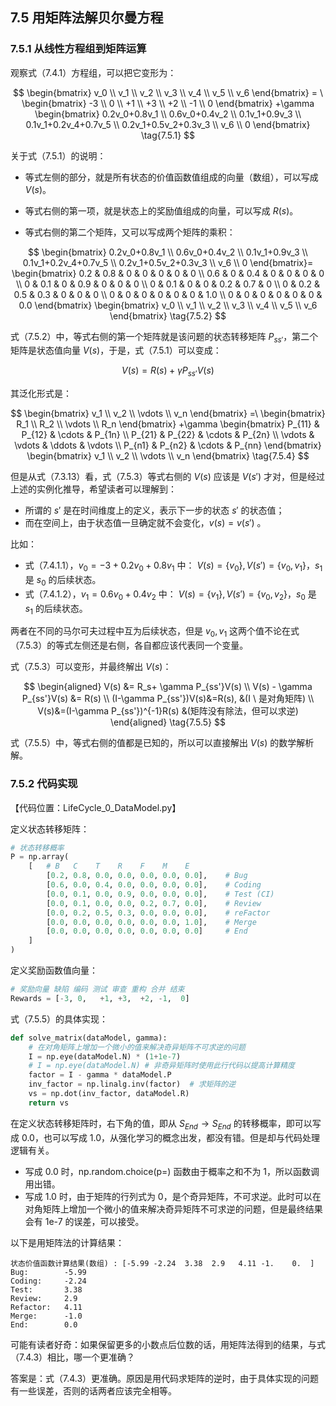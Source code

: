 
## 7.5 用矩阵法解贝尔曼方程

### 7.5.1 从线性方程组到矩阵运算

观察式（7.4.1）方程组，可以把它变形为：

$$
\begin{bmatrix}
v_0
\\
v_1
\\
v_2
\\
v_3
\\
v_4
\\
v_5
\\
v_6
\end{bmatrix}
= \
\begin{bmatrix}
-3
\\
0
\\
+1
\\
+3
\\
+2
\\
-1
\\
0
\end{bmatrix}
+\gamma 
\begin{bmatrix}
0.2v_0+0.8v_1
\\
0.6v_0+0.4v_2
\\
0.1v_1+0.9v_3
\\
0.1v_1+0.2v_4+0.7v_5
\\
0.2v_1+0.5v_2+0.3v_3
\\
v_6
\\
0
\end{bmatrix}
\tag{7.5.1}
$$

关于式（7.5.1）的说明：

- 等式左侧的部分，就是所有状态的价值函数值组成的向量（数组），可以写成 $V(s)$。

- 等式右侧的第一项，就是状态上的奖励值组成的向量，可以写成 $R(s)$。

- 等式右侧的第二个矩阵，又可以写成两个矩阵的乘积：

$$
\begin{bmatrix}
0.2v_0+0.8v_1
\\
0.6v_0+0.4v_2
\\
0.1v_1+0.9v_3
\\
0.1v_1+0.2v_4+0.7v_5
\\
0.2v_1+0.5v_2+0.3v_3
\\
v_6
\\
0
\end{bmatrix}=
\begin{bmatrix}
0.2 & 0.8 & 0 & 0 & 0 & 0 & 0
\\
0.6 & 0 & 0.4 & 0 & 0 & 0 & 0
\\
0 & 0.1 & 0 & 0.9 & 0 & 0 & 0
\\
0 & 0.1 & 0 & 0 & 0.2 & 0.7 & 0
\\
0 & 0.2 & 0.5 & 0.3 & 0 & 0 & 0
\\
0 & 0 & 0 & 0 & 0 & 0 & 1.0
\\
0 & 0 & 0 & 0 & 0 & 0 & 0.0
\end{bmatrix}
\begin{bmatrix}
v_0
\\
v_1
\\
v_2
\\
v_3
\\
v_4
\\
v_5
\\
v_6
\end{bmatrix}
\tag{7.5.2}
$$

式（7.5.2）中，等式右侧的第一个矩阵就是该问题的状态转移矩阵 $P_{ss'}$，第二个矩阵是状态值向量 $V(s)$，于是，式（7.5.1）可以变成：

$$
V(s) = R(s)+ \gamma P_{ss'}V(s) \tag{7.5.3}
$$

其泛化形式是：

$$
\begin{bmatrix}
v_1
\\
v_2
\\
\vdots
\\
v_n
\end{bmatrix}
=\
\begin{bmatrix}
R_1
\\
R_2
\\
\vdots
\\
R_n
\end{bmatrix}
+\gamma
\begin{bmatrix}
P_{11} & P_{12} & \cdots & P_{1n}
\\
P_{21} & P_{22} & \cdots & P_{2n}
\\
\vdots & \vdots & \ddots & \vdots
\\
P_{n1} & P_{n2} & \cdots & P_{nn}
\end{bmatrix}
\begin{bmatrix}
v_1
\\
v_2
\\
\vdots
\\
v_n
\end{bmatrix}
\tag{7.5.4}
$$

但是从式（7.3.13）看，式（7.5.3）等式右侧的 $V(s)$ 应该是 $V(s')$ 才对，但是经过上述的实例化推导，希望读者可以理解到：

- 所谓的 $s'$ 是在时间维度上的定义，表示下一步的状态 $s'$ 的状态值；
- 而在空间上，由于状态值一旦确定就不会变化，$v(s)=v(s')$ 。

比如：
- 式（7.4.1.1），$v_0=-3+0.2v_0+0.8v_1$ 中：
    $V(s)=\{v_0\},V(s')=\{v_0,v_1\}$，$s_1$ 是 $s_0$ 的后续状态。
- 式（7.4.1.2），$v_1=0.6v_0+0.4v_2$ 中：
    $V(s)=\{v_1\},V(s')=\{v_0,v_2\}$，$s_0$ 是 $s_1$ 的后续状态。

两者在不同的马尔可夫过程中互为后续状态，但是 $v_0,v_1$ 这两个值不论在式（7.5.3）的等式左侧还是右侧，各自都应该代表同一个变量。

式（7.5.3）可以变形，并最终解出 $V(s)$：

$$
\begin{aligned}
V(s) &= R_s+ \gamma P_{ss'}V(s)
\\
V(s) - \gamma P_{ss'}V(s) &= R(s)
\\
(I-\gamma P_{ss'})V(s)&=R(s), &(I \ 是对角矩阵)
\\
V(s)&=(I-\gamma P_{ss'})^{-1}R(s) &(矩阵没有除法，但可以求逆)
\end{aligned}
\tag{7.5.5}
$$

式（7.5.5）中，等式右侧的值都是已知的，所以可以直接解出 $V(s)$ 的数学解析解。

### 7.5.2 代码实现

【代码位置：LifeCycle_0_DataModel.py】

定义状态转移矩阵：

```python
# 状态转移概率
P = np.array(
    [   # B   C    T    R    F    M    E    
        [0.2, 0.8, 0.0, 0.0, 0.0, 0.0, 0.0],    # Bug 
        [0.6, 0.0, 0.4, 0.0, 0.0, 0.0, 0.0],    # Coding
        [0.0, 0.1, 0.0, 0.9, 0.0, 0.0, 0.0],    # Test (CI)
        [0.0, 0.1, 0.0, 0.0, 0.2, 0.7, 0.0],    # Review
        [0.0, 0.2, 0.5, 0.3, 0.0, 0.0, 0.0],    # reFactor
        [0.0, 0.0, 0.0, 0.0, 0.0, 0.0, 1.0],    # Merge
        [0.0, 0.0, 0.0, 0.0, 0.0, 0.0, 0.0]     # End
    ]
)
```

定义奖励函数值向量：
```python
# 奖励向量 缺陷 编码 测试 审查 重构 合并 结束
Rewards = [-3, 0,   +1, +3,  +2, -1,  0]
```

式（7.5.5）的具体实现：
    
```python 
def solve_matrix(dataModel, gamma):
    # 在对角矩阵上增加一个微小的值来解决奇异矩阵不可求逆的问题
    I = np.eye(dataModel.N) * (1+1e-7)
    # I = np.eye(dataModel.N) # 非奇异矩阵时使用此行代码以提高计算精度
    factor = I - gamma * dataModel.P
    inv_factor = np.linalg.inv(factor)  # 求矩阵的逆
    vs = np.dot(inv_factor, dataModel.R)
    return vs
```
在定义状态转移矩阵时，右下角的值，即从 $S_{End} \to S_{End}$ 的转移概率，即可以写成 0.0，也可以写成 1.0，从强化学习的概念出发，都没有错。但是却与代码处理逻辑有关。

- 写成 0.0 时，np.random.choice(p=) 函数由于概率之和不为 1，所以函数调用出错。
- 写成 1.0 时，由于矩阵的行列式为 0，是个奇异矩阵，不可求逆。此时可以在对角矩阵上增加一个微小的值来解决奇异矩阵不可求逆的问题，但是最终结果会有 1e-7 的误差，可以接受。

以下是用矩阵法的计算结果：

```
状态价值函数计算结果(数组) : [-5.99 -2.24  3.38  2.9   4.11 -1.    0.  ]
Bug:        -5.99
Coding:     -2.24
Test:       3.38
Review:     2.9
Refactor:   4.11
Merge:      -1.0
End:        0.0
```

可能有读者好奇：如果保留更多的小数点后位数的话，用矩阵法得到的结果，与式（7.4.3）相比，哪一个更准确？

答案是：式（7.4.3）更准确。原因是用代码求矩阵的逆时，由于具体实现的问题有一些误差，否则的话两者应该完全相等。

